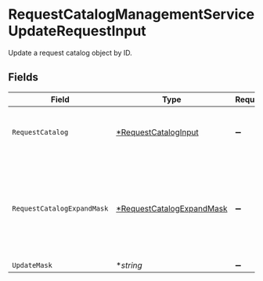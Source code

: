 # RequestCatalogManagementServiceUpdateRequestInput

 Update a request catalog object by ID.



## Fields

| Field                                                                                                                                                                                                 | Type                                                                                                                                                                                                  | Required                                                                                                                                                                                              | Description                                                                                                                                                                                           |
| ----------------------------------------------------------------------------------------------------------------------------------------------------------------------------------------------------- | ----------------------------------------------------------------------------------------------------------------------------------------------------------------------------------------------------- | ----------------------------------------------------------------------------------------------------------------------------------------------------------------------------------------------------- | ----------------------------------------------------------------------------------------------------------------------------------------------------------------------------------------------------- |
| `RequestCatalog`                                                                                                                                                                                      | [*RequestCatalogInput](../../models/shared/requestcataloginput.md)                                                                                                                                    | :heavy_minus_sign:                                                                                                                                                                                    |  The RequestCatalog is used for managing which entitlements are requestable, and who can request them.<br/>                                                                                           |
| `RequestCatalogExpandMask`                                                                                                                                                                            | [*RequestCatalogExpandMask](../../models/shared/requestcatalogexpandmask.md)                                                                                                                          | :heavy_minus_sign:                                                                                                                                                                                    |  The RequestCatalogExpandMask includes the paths in the catalog view to expand in the return value of this call.<br/> The paths are 'created_by_user_id', 'app_ids', and 'access_entitlements', and '*'.<br/> |
| `UpdateMask`                                                                                                                                                                                          | **string*                                                                                                                                                                                             | :heavy_minus_sign:                                                                                                                                                                                    | N/A                                                                                                                                                                                                   |